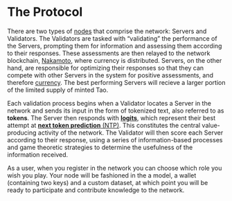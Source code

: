 # The Protocol

There are two types of [nodes](src/../nested/Glossary.md#miner/neuron/peer/node) that comprise the network: Servers and Validators. The Validators are tasked with “validating” the performance of the Servers, prompting them for information and assessing them according to their responses. These assessments are then relayed to the network blockchain, [Nakamoto](src/../nested/Glossary.md#nakamoto), where currency is distributed. Servers, on the other hand, are responsible for optimizing their responses so that they can compete with other Servers in the system for positive assessments, and therefore [currency](src/../nested/Glossary.md#tao). The best performing Servers will recieve a larger portion of the limited supply of minted Tao.


Each validation process begins when a Validator locates a Server in the network and sends its input in the form of tokenized text, also referred to as **tokens**. The Server then responds with [**logits**](src/../nested/Glossary.md#logits), which represent their best attempt at [**next token prediction** (NTP)](src/../nested/Glossary.md#next-token-prediction). This constitutes the central value-producing activity of the network. The Validator will then score each Server according to their response, using a series of information-based processes and game theoretic strategies to determine the usefulness of the information received. 

As a user, when you register in the network you can choose which role you wish you play. Your node will be fashioned in the a model, a wallet (containing two keys) and a custom dataset, at which point you will be ready to participate and contribute knowledge to the network. 
